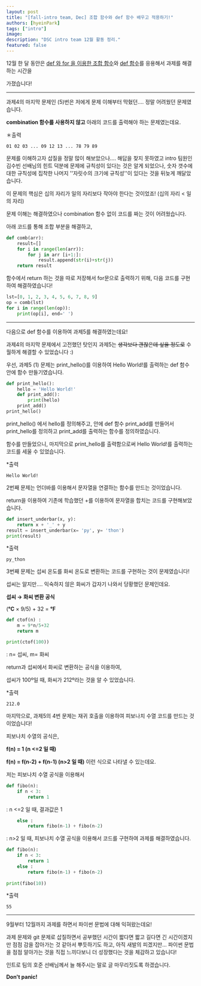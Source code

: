 ```yaml
---
layout: post
title: "[fall-intro team, Dec] 조합 함수와 def 함수 배우고 적용하기!"
authors: [hyeinPark]
tags: ["intro"]
image: 
description: "DSC intro team 12월 활동 정리."
featured: false
---
```




12월 한 달 동안은 <u>def 와 for 을 이용한 조합 함수</u>와 <u>def 함수</u>를 응용해서 과제를 해결하는 시간을 

가졌습니다!


------



과제4의 마지막 문제인 (5)번은 저에게 문제 이해부터 막혔던.... 정말 어려웠던 문제였습니다.

**combination 함수를 사용하지 않고** 아래의 코드를 출력해야 하는 문제였는데요.



＊출력

``` 01 02 03 ... 09 12 13 ... 78 79 89
01 02 03 ... 09 12 13 ... 78 79 89
```



문제를 이해하고자 삽질을 정말 많이 해보았으나.... 해답을 찾지 못하였고  intro 팀원인 김수빈 선배님의 힌트 덕분에 문제에 규칙성이 있다는 것은 알게 되었으나, 숫자 갯수에 대한 규칙성에 집착한 나머지 ''자릿수의 크기에 규칙성''이 있다는 것을 뒤늦게 깨달았습니다. 



이 문제의 핵심은 십의 자리가 일의 자리보다 작아야 한다는 것이었죠! (십의 자리 < 일의 자리)



문제 이해는 해결하였으나 combination 함수 없이 코드를 짜는 것이 어려웠습니다.

아래 코드를 통해 조합 부분을 해결하고,

```python def comb(arr):
def comb(arr):
    result=[]
    for i in range(len(arr)):
        for j in arr [i+1:]:
            result.append(str(i)+str(j))
    return result
```



함수에서 return 하는 것을 따로 저장해서 for문으로 출력하기 위해, 다음 코드를 구현하여 해결하였습니다!

```python
lst=[0, 1, 2, 3, 4, 5, 6, 7, 8, 9]
op = comb(lst)
for i in range(len(op)):
    print(op[i], end=' ')
```



------



다음으로 def 함수를 이용하여 과제5를 해결하였는데요!

과제4의 마지막 문제에서 고전했던 탓인지 과제5는 ~~생각보다 괜찮은데 싶을 정도로~~ 수월하게 해결할 수 있었습니다 :)



우선, 과제5 (1) 문제는 print_hello()를 이용하여 Hello World!를 출력하는 def 함수 안에 함수 만들기였습니다.



```python
def print_hello():
    hello = 'Hello World!'
    def print_add():
        print(hello)
    print_add()
print_hello()
```



print_hello() 에서 hello를 정의해주고, 안에 def 함수 print_add를 만들어서 print_hello를 정의하고 print_add를 출력하는 함수를 정의하였습니다.

함수를 만들었으니, 마지막으로 print_hello를 출력함으로써 Hello World!를 출력하는 코드를 세울 수 있었습니다. 



*출력

```Hello World!
Hello World!
```



2번째 문제는 언더바를 이용해서 문자열을 연결하는 함수를 만드는 것이었습니다.

return을 이용하여 기존에 학습했던 +를 이용하여 문자열을 합치는 코드를 구현해보았습니다.



```python
def insert_underbar(x, y):
    return x + '_' + y
result = insert_underbar(x= 'py', y= 'thon')
print(result)
```



*출력

``` 
py_thon
```



3번째 문제는 섭씨 온도를 화씨 온도로 변환하는 코드를 구현하는 것이 문제였습니다!

섭씨는 알지만.... 익숙하지 않은 화씨가 갑자기 나와서 당황했던 문제인데요.



**섭씨 → 화씨 변환 공식**

(**°C** × 9/5) + 32 = **°F**



```python
def ctof(n) :
    m = 9*n/5+32
    return m

print(ctof(100))
```

:  n= 섭씨, m= 화씨



return과 섭씨에서 화씨로 변환하는 공식을 이용하여,

섭씨가 100º일 때, 화씨가 212º라는 것을 알 수 있었습니다.



*출력

```
212.0
```



마지막으로, 과제5의 4번 문제는 재귀 호출을 이용하여 피보나치 수열 코드를 만드는 것이었습니다!



피보나치 수열의 공식은,

**f(n) = 1 (n <=2 일 때)**

**f(n) = f(n-2) + f(n-1) (n>2 일 때)** 이런 식으로 나타낼 수 있는데요.



저는 피보나치 수열 공식을 이용해서 

```python
def fibo(n):
    if n < 3:
        return 1
```

: n <=2 일 때, 결과값은 1



```python
    else :
        return fibo(n-1) + fibo(n-2)
```

: n>2 일 때, 피보나치 수열 공식을 이용해서 코드를 구현하여 과제를 해결하였습니다.



```python
def fibo(n):
    if n < 3:
        return 1
    else :
        return fibo(n-1) + fibo(n-2)
    
print(fibo(10))
```



*출력 

```
55
```





------


9월부터 12월까지 과제를 하면서 파이썬 문법에 대해 익혀왔는데요!

과제 문제와 git 문제로 삽질하면서 공부했던 시간이 짧다면 짧고 길다면 긴 시간이겠지만 점점 감을 잡아가는 것 같아서 뿌듯하기도 하고, 아직 새발의 피겠지만... 파이썬 문법을 점점 알아가는 것을 직접 느끼다보니 더 성장했다는 것을 체감하고 있습니다!

인트로 팀의 호준 선배님께서 늘 해주시는 말로 글 마무리짓도록 하겠습니다.



**Don't panic!**